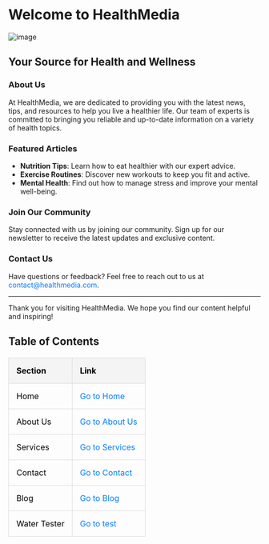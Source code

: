 # Welcome to HealthMedia


<img src="{{site.baseurl}}/images/mm.webp" alt="image">



## Your Source for Health and Wellness 

### About Us
At HealthMedia, we are dedicated to providing you with the latest news, tips, and resources to help you live a healthier life. Our team of experts is committed to bringing you reliable and up-to-date information on a variety of health topics.

### Featured Articles
- **Nutrition Tips**: Learn how to eat healthier with our expert advice.
- **Exercise Routines**: Discover new workouts to keep you fit and active.
- **Mental Health**: Find out how to manage stress and improve your mental well-being.

### Join Our Community
Stay connected with us by joining our community. Sign up for our newsletter to receive the latest updates and exclusive content.

### Contact Us
Have questions or feedback? Feel free to reach out to us at [contact@healthmedia.com](mailto:contact@healthmedia.com).

---

Thank you for visiting HealthMedia. We hope you find our content helpful and inspiring!



<html lang="en">
<head>
    <meta charset="UTF-8">
    <meta name="viewport" content="width=device-width, initial-scale=1.0">
    <title>Table of Contents</title>
    <style>
        table {
            width: 80%;
            border-collapse: collapse;
            margin: 20px 0;
        }
        th, td {
            border: 1px solid #ddd;
            padding: 15px;
            text-align: left;
            color: black;
        }
        th {
            background-color: #f4f4f4;
        }
        a {
            text-decoration: none;
            color: #007BFF;
        }
        a:hover {
            text-decoration: underline;
        }
    </style>
</head>
<body>
    <h2>Table of Contents</h2>
    <table>
        <tr>
            <th>Section</th>
            <th>Link</th>
        </tr>
        <tr>
            <td>Home</td>
            <td><a href="index.html">Go to Home</a></td>
        </tr>
        <tr>
            <td>About Us</td>
            <td><a href="about.html">Go to About Us</a></td>
        </tr>
        <tr>
            <td>Services</td>
            <td><a href="services.html">Go to Services</a></td>
        </tr>
        <tr>
            <td>Contact</td>
            <td><a href="contact.html">Go to Contact</a></td>
        </tr>
        <tr>
            <td>Blog</td>
            <td><a href="blog.html">Go to Blog</a></td>
        </tr>
        <tr>
            <td>Water Tester</td>
            <td><a href="waterintake.html">Go to test</a></td>
        </tr>
    </table>
</body>
</html>
